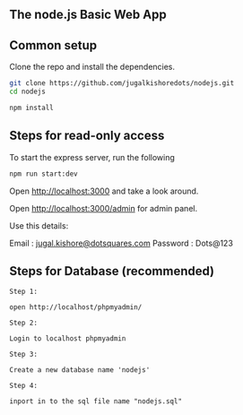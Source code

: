 ## The node.js Basic Web App


## Common setup

Clone the repo and install the dependencies.

```bash
git clone https://github.com/jugalkishoredots/nodejs.git
cd nodejs

```

```bash
npm install
```

## Steps for read-only access

To start the express server, run the following

```bash
npm run start:dev
```

Open [http://localhost:3000](http://localhost:3000) and take a look around.


Open [http://localhost:3000/admin](http://localhost:3000/admin) for admin panel.

Use this details: 

Email : jugal.kishore@dotsquares.com
Password : Dots@123


## Steps for Database (recommended)
```
Step 1: 

open http://localhost/phpmyadmin/

Step 2: 

Login to localhost phpmyadmin 

Step 3: 

Create a new database name 'nodejs'

Step 4: 

inport in to the sql file name "nodejs.sql"
